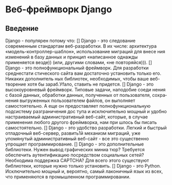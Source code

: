 # Веб-фреймворк Django

## Введение
Django - популярен потому что:
[] Django - это следование современным стандартам веб-разработки. В их числе: архитектура «модель-контроллер-шаблон», использование миграций для внесе­ ния изменений в базу данных и принцип «написанное однажды применяется везде)) (или, другими словами, «не повторяйся))).
[] Django - это полнофункциональный фреймворк. Для разработки среднестати­ стического сайта вам достаточно установить только его. Никаких дополнитель­ ных библиотек, необходимых, чтобы ваше веб-творение хотя бы зараб\.Уfало, ставить не придется.
[] Django - это высокоуровневый фреймворк. Типовые задачи, наподобие соеди­ нения с базой данных, обработки данных, полученных от пользователя, сохра­ нения выгруженных пользователем файлов, он выполняет самостоятельно. А еще он предоставляет полнофункциональную подсистему разграничения дос­ тупа и исключительно мощный и удобно настраиваемый административный веб-сайт, которые, в случае применения любого другого фреймворка, нам при­ шлось бы писать самостоятельно.
[] Django - это удобство разработки. Легкий и быстрый отладочный веб-сервер, развить1й механизм миграций, уже упомянутый административный веб-сайт - все это существенно упрощает программирование.
[] Django - это дополнительные библиотеки. Нужен вывод графических миниа­ тюр? Требуется обеспечить аутентификацию посредством социальных сетей? Необходима поддержка САРТСНА? Для всего этого существуют библиотеки, которые нужно только установить.
[] Django - это Python. Исключительно мощный и, вероятно, самый лаконичный язык из всех, что применяются в промышленном программировании.
